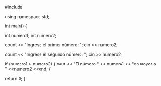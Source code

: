 #include <lost ream>
  
using namespace std;
  
int main()
{
  
int numero1;
int numero2;

count << "Ingrese el primer número: ";
cin >> numero2;
  
count << "Ingrese el segundo número: ";
cin >> numero2;

if (numero1 > numero2)
{
cout << "El número " << numero1 << "es mayor a " <<numero2 <<end;
{
  
return 0;
{
